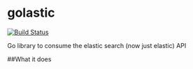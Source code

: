 # golastic

[![Build Status](https://travis-ci.org/cone/golastic.svg?branch=master)](https://travis-ci.org/cone/golastic)

Go library to consume the elastic search (now just elastic) API

##What it does
